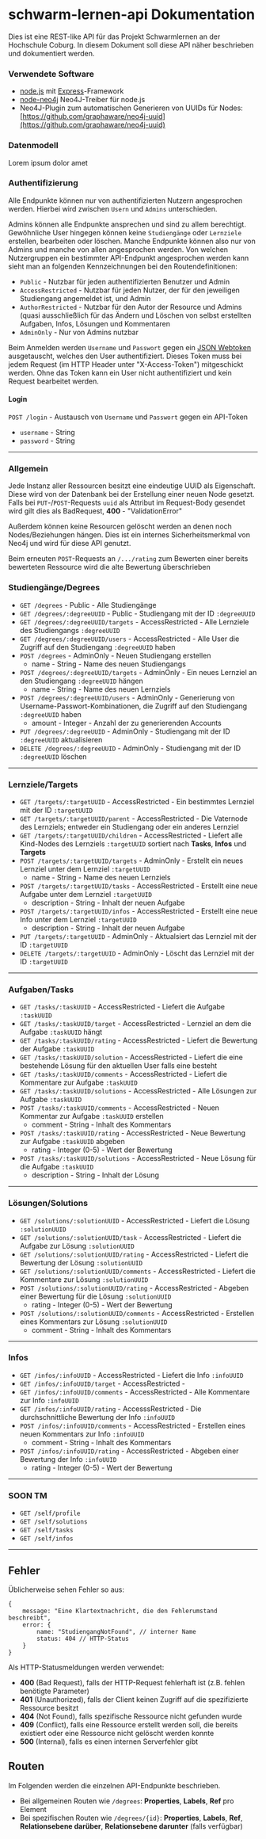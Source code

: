 # schwarm-lernen-api Dokumentation
Dies ist eine REST-like API für das Projekt Schwarmlernen an der Hochschule Coburg. In diesem Dokument soll diese API näher beschrieben und dokumentiert werden.

### Verwendete Software
- [node.js](https://nodejs.org/en/) mit [Express](http://expressjs.com/)-Framework
- [node-neo4j](https://github.com/thingdom/node-neo4j) Neo4J-Treiber für node.js
- Neo4J-Plugin zum automatischen Generieren von UUIDs für Nodes: [https://github.com/graphaware/neo4j-uuid](https://github.com/graphaware/neo4j-uuid)

### Datenmodell
Lorem ipsum dolor amet

### Authentifizierung
Alle Endpunkte können nur von authentifizierten Nutzern angesprochen werden. Hierbei wird zwischen `Usern` und `Admins` unterschieden.

Admins können alle Endpunkte ansprechen und sind zu allem berechtigt. Gewöhnliche User hingegen können keine `Studiengänge` oder `Lernziele` erstellen, bearbeiten oder löschen. Manche Endpunkte können also nur von Admins und manche von allen angesprochen werden. Von welchen Nutzergruppen ein bestimmter API-Endpunkt angesprochen werden kann sieht man an folgenden Kennzeichnungen bei den Routendefinitionen:

* `Public` - Nutzbar für jeden authentifizierten Benutzer und Admin
* `AccessRestricted` - Nutzbar für jeden Nutzer, der für den jeweiligen Studiengang angemeldet ist, und Admin
* `AuthorRestricted` - Nutzbar für den Autor der Resource und Admins (quasi ausschließlich für das Ändern und Löschen von selbst erstellten Aufgaben, Infos, Lösungen und Kommentaren
* `AdminOnly` - Nur von Admins nutzbar

Beim Anmelden werden `Username` und `Passwort` gegen ein [JSON Webtoken](https://en.wikipedia.org/wiki/JSON_Web_Token) ausgetauscht, welches den User authentifiziert. Dieses Token muss bei jedem Request (im HTTP Header unter "X-Access-Token") mitgeschickt werden. Ohne das Token kann ein User nicht authentifiziert und kein Request bearbeitet werden.

#### Login
`POST /login` - Austausch von `Username` und `Passwort` gegen ein API-Token

* `username` - String
* `password` - String

---

### Allgemein
Jede Instanz aller Ressourcen besitzt eine eindeutige UUID als Eigenschaft. Diese wird von der Datenbank bei der Erstellung einer neuen Node gesetzt. Falls bei `PUT`-/`POST`-Requests `uuid` als Attribut im Request-Body gesendet wird gilt dies als BadRequest, **400** - "ValidationError"

Außerdem können keine Resourcen gelöscht werden an denen noch Nodes/Beziehungen hängen. Dies ist ein internes Sicherheitsmerkmal von Neo4j und wird für diese API genutzt.

Beim erneuten `POST`-Requests an `/.../rating` zum Bewerten einer bereits bewerteten Ressource wird die alte Bewertung überschrieben

### Studiengänge/Degrees
* `GET /degrees` - Public - Alle Studiengänge
* `GET /degrees/:degreeUUID` - Public - Studiengang mit der ID `:degreeUUID`
* `GET /degrees/:degreeUUID/targets` - AccessRestricted - Alle Lernziele des Studiengangs `:degreeUUID`
* `GET /degrees/:degreeUUID/users` - AccessRestricted - Alle User die Zugriff auf den Studiengang `:degreeUUID` haben
* `POST /degrees` - AdminOnly - Neuen Studiengang erstellen
	* name - String - Name des neuen Studiengangs
* `POST /degrees/:degreeUUID/targets` - AdminOnly - Ein neues Lernziel an den Studiengang `:degreeUUID` hängen
	* name - String - Name des neuen Lernziels
* `POST /degrees/:degreeUUID/users` - AdminOnly - Generierung von Username-Passwort-Kombinationen, die Zugriff auf den Studiengang `:degreeUUID` haben
	* amount - Integer - Anzahl der zu generierenden Accounts
* `PUT /degrees/:degreeUUID` - AdminOnly - Studiengang mit der ID `:degreeUUID` aktualisieren
* `DELETE /degrees/:degreeUUID` - AdminOnly - Studiengang mit der ID `:degreeUUID` löschen


---
### Lernziele/Targets
* `GET /targets/:targetUUID` - AccessRestricted - Ein bestimmtes Lernziel mit der ID `:targetUUID`
* `GET /targets/:targetUUID/parent` - AccessRestricted - Die Vaternode des Lernziels; entweder ein Studiengang oder ein anderes Lernziel
* `GET /targets/:targetUUID/children` - AccessRestricted - Liefert alle Kind-Nodes des Lernziels `:targetUUID` sortiert nach **Tasks**, **Infos** und **Targets**
* `POST /targets/:targetUUID/targets` - AdminOnly - Erstellt ein neues Lernziel unter dem Lernziel `:targetUUID`
	* name - String - Name des neuen Lernziels
* `POST /targets/:targetUUID/tasks` - AccessRestricted - Erstellt eine neue Aufgabe unter dem Lernziel `:targetUUID`
	* description - String - Inhalt der neuen Aufgabe
* `POST /targets/:targetUUID/infos` - AccessRestricted - Erstellt eine neue Info unter dem Lernziel `:targetUUID`
	* description - String - Inhalt der neuen Aufgabe
* `PUT /targets/:targetUUID` - AdminOnly - Aktualsiert das Lernziel mit der ID `:targetUUID`
* `DELETE /targets/:targetUUID` - AdminOnly - Löscht das Lernziel mit der ID `:targetUUID`

---
### Aufgaben/Tasks
* `GET /tasks/:taskUUID` - AccessRestricted - Liefert die Aufgabe `:taskUUID`
* `GET /tasks/:taskUUID/target` - AccessRestricted - Lernziel an dem die Aufgabe `:taskUUID` hängt
* `GET /tasks/:taskUUID/rating` - AccessRestricted - Liefert die Bewertung der Aufgabe `:taskUUID`
* `GET /tasks/:taskUUID/solution` - AccessRestricted - Liefert die eine bestehende Lösung für den aktuellen User falls eine besteht
* `GET /tasks/:taskUUID/comments` - AccessRestricted - Liefert die Kommentare zur Aufgabe `:taskUUID`
* `GET /tasks/:taskUUID/solutions` - AccessRestricted - Alle Lösungen zur Aufgabe `:taskUUID`
* `POST /tasks/:taskUUID/comments` - AccessRestricted - Neuen Kommentar zur Aufgabe `:taskUUID` erstellen
	* comment - String - Inhalt des Kommentars
* `POST /tasks/:taskUUID/rating` - AccessRestricted - Neue Bewertung zur Aufgabe `:taskUUID` abgeben
	* rating - Integer (0-5) - Wert der Bewertung
* `POST /tasks/:taskUUID/solutions` - AccessRestricted - Neue Lösung für die Aufgabe `:taskUUID`
	* description - String - Inhalt der Lösung

---
### Lösungen/Solutions
* `GET /solutions/:solutionUUID` - AccessRestricted - Liefert die Lösung `:solutionUUID`
* `GET /solutions/:solutionUUID/task` - AccessRestricted - Liefert die Aufgabe zur Lösung `:solutionUUID`
* `GET /solutions/:solutionUUID/rating` - AccessRestricted - Liefert die Bewertung der Lösung `:solutionUUID`
* `GET /solutions/:solutionUUID/comments` - AccessRestricted - Liefert die Kommentare zur Lösung `:solutionUUID`
* `POST /solutions/:solutionUUID/rating` - AccessRestricted - Abgeben einer Bewertung für die Lösung `:solutionUUID`
	* rating - Integer (0-5) - Wert der Bewertung
* `POST /solutions/:solutionUUID/comments` - AccessRestricted - Erstellen eines Kommentars zur Lösung `:solutionUUID`
	* comment - String - Inhalt des Kommentars

---
### Infos
* `GET /infos/:infoUUID` - AccessRestricted - Liefert die Info `:infoUUID`
* `GET /infos/:infoUUID/target` - AccessRestricted - 
* `GET /infos/:infoUUID/comments` - AccessRestricted - Alle Kommentare zur Info `:infoUUID`
* `GET /infos/:infoUUID/rating` - AccesssRestricted - Die durchschnittliche Bewertung der Info `:infoUUID`
* `POST /infos/:infoUUID/comments` - AccessRestricted - Erstellen eines neuen Kommentars zur Info `:infoUUID`
	* comment - String - Inhalt des Kommentars
* `POST /infos/:infoUUID/rating` - AccessRestricted - Abgeben einer Bewertung der Info `:infoUUID` 
	* rating - Integer (0-5) - Wert der Bewertung

---
### SOON TM
* `GET /self/profile`
* `GET /self/solutions`
* `GET /self/tasks`
* `GET /self/infos`


---

## Fehler
Üblicherweise sehen Fehler so aus:

	{
	    message: "Eine Klartextnachricht, die den Fehlerumstand beschreibt",
		error: {
	        name: "StudiengangNotFound", // interner Name
	        status: 404 // HTTP-Status
	    }
	}

Als HTTP-Statusmeldungen werden verwendet:
- **400** (Bad Request), falls der HTTP-Request fehlerhaft ist (z.B. fehlen benötigte Parameter)
- **401** (Unauthorized), falls der Client keinen Zugriff auf die spezifizierte Ressource besitzt
- **404** (Not Found), falls spezifische Ressource nicht gefunden wurde
- **409** (Conflict), falls eine Ressource erstellt werden soll, die bereits existiert oder eine Ressource nicht gelöscht werden konnte
- **500** (Internal), falls es einen internen Serverfehler gibt

## Routen
Im Folgenden werden die einzelnen API-Endpunkte beschrieben.
- Bei allgemeinen Routen wie `/degrees`: **Properties**, **Labels**, **Ref** pro Element
- Bei spezifischen Routen wie `/degrees/{id}`: **Properties**, **Labels**, **Ref**, **Relationsebene darüber**, **Relationsebene darunter** (falls verfügbar)
